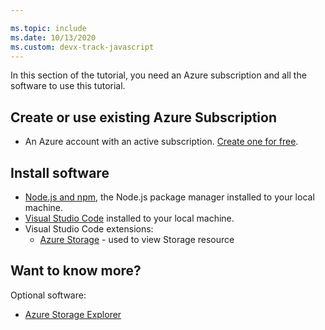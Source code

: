 ```yaml
---

ms.topic: include
ms.date: 10/13/2020
ms.custom: devx-track-javascript
---
```

In this section of the tutorial, you need an Azure subscription and all the software to use this tutorial.

## Create or use existing Azure Subscription 

* An Azure account with an active subscription. [Create one for free](https://azure.microsoft.com/free/?utm_source=campaign&utm_campaign=vscode-tutorial-browser-upload-storage-blob&mktingSource=vscode-tutorial-storage-extension).

## Install software

- [Node.js and npm](https://nodejs.org/en/download), the Node.js package manager installed to your local machine.
- [Visual Studio Code](https://code.visualstudio.com/) installed to your local machine. 
- Visual Studio Code extensions:
    - [Azure Storage](https://marketplace.visualstudio.com/items?itemName=ms-azuretools.vscode-azurestorage) - used to view Storage resource

## Want to know more? 

Optional software:
* [Azure Storage Explorer](https://azure.microsoft.com/features/storage-explorer/)